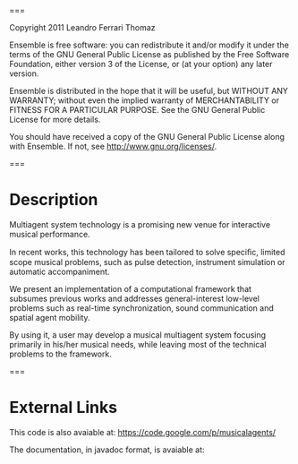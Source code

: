 ===

Copyright 2011 Leandro Ferrari Thomaz 

Ensemble is free software: you can redistribute it and/or modify
it under the terms of the GNU General Public License as published by
the Free Software Foundation, either version 3 of the License, or
(at your option) any later version.

Ensemble is distributed in the hope that it will be useful,
but WITHOUT ANY WARRANTY; without even the implied warranty of
MERCHANTABILITY or FITNESS FOR A PARTICULAR PURPOSE.  See the
GNU General Public License for more details.
 
You should have received a copy of the GNU General Public License
along with Ensemble.  If not, see <http://www.gnu.org/licenses/>.

===

Description
======

Multiagent system technology is a promising new venue 
for interactive musical performance. 

In recent works, this technology has been tailored to solve 
speciﬁc, limited scope musical problems, such as pulse detection, 
instrument simulation or automatic accompaniment. 

We present an implementation of a computational framework that 
subsumes previous works and addresses general-interest low-level 
problems such as real-time synchronization, sound communication 
and spatial agent mobility. 

By using it, a user may develop a musical multiagent system 
focusing primarily in his/her musical needs, while leaving 
most of the technical problems to the framework.

===

External Links
======

This code is also avaiable at:
    https://code.google.com/p/musicalagents/

The documentation, in javadoc format, is avaiable at:
    
